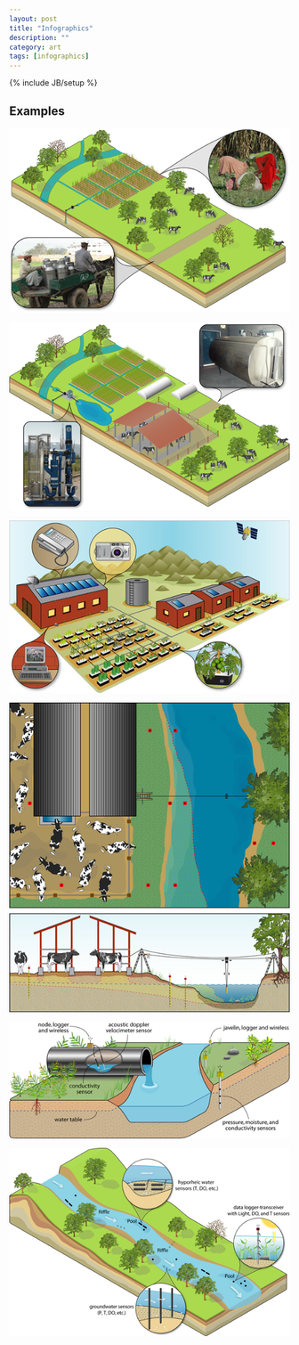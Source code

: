 ```yaml
---
layout: post
title: "Infographics"
description: ""
category: art
tags: [infographics]
---
```

{% include JB/setup %}

## Examples

<div class="img-centered">
  <p><img src="/images/2012-05-31/sweetwater_before.png" alt="sweetwater_before" title="Sweetwater Before"/></p>
  <p><img src="/images/2012-05-31/sweetwater_after.png" alt="sweetwater_after" title="Sweetwater After"/></p>
  <p><img src="/images/2012-05-31/neon_village_installations.png" alt="neon_village_installations" title="NEON Village Installations"/></p>
  <p><img src="/images/2012-05-31/cens_dairy.png" alt="cens_dairy" title="CENS Dairy"/></p>
  <p><img src="/images/2012-05-31/cens_runoff_drain.png" alt="cens_runoff_drain" title="CENS Runoff Drain"/></p>
  <p><img src="/images/2012-05-31/tansely_river.png" alt="tansely_river" title="Tansely River"/></p>
</div>
